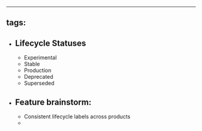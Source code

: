 - ---
  tags: 
  ---
- ## Lifecycle Statuses
	- Experimental
	- Stable
	- Production
	- Deprecated
	- Superseded
- ## Feature brainstorm:
	- Consistent lifecycle labels across products
	-